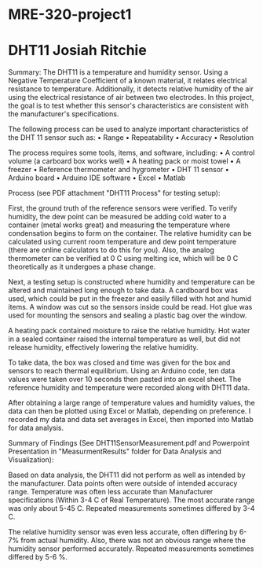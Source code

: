 # MRE-320-project1
# DHT11 Josiah Ritchie

Summary:
The DHT11 is a temperature and humidity sensor.  Using a Negative Temperature Coefficient of a known material, it relates electrical resistance to temperature.  Additionally, it detects relative humidity of the air using the electrical resistance of air between two electrodes.  In this project, the goal is to test whether this sensor's characteristics are consistent with the manufacturer's specifications.  

The following process can be used to analyze important characteristics of the DHT 11 sensor such as: 
•	Range
•	Repeatability
•	Accuracy
•	Resolution

The process requires some tools, items, and software, including:
•	A control volume (a carboard box works well)
•	A heating pack or moist towel
•	A freezer
•	Reference thermometer and hygrometer
•	DHT 11 sensor
•	Arduino board
•	Arduino IDE software
•	Excel
•	Matlab


Process (see PDF attachment "DHT11 Process" for testing setup):

First, the ground truth of the reference sensors were verified.  To verify humidity, the dew point can be measured be adding cold water to a container (metal works great) and measuring the temperature where condensation begins to form on the container.  The relative humidity can be calculated using current room temperature and dew point temperature (there are online calculators to do this for you).  Also, the analog thermometer can be verified at 0 C using melting ice, which will be 0 C theoretically as it undergoes a phase change.  
 
Next, a testing setup is constructed where humidity and temperature can be altered and maintained long enough to take data.  A cardboard box was used, which could be put in the freezer and easily filled with hot and humid items.  A window was cut so the sensors inside could be read.  Hot glue was used for mounting the sensors and sealing a plastic bag over the window.  

A heating pack contained moisture to raise the relative humidity.  Hot water in a sealed container raised the internal temperature as well, but did not release humidity, effectively lowering the relative humidity.  

To take data, the box was closed and time was given for the box and sensors to reach thermal equilibrium.  Using an Arduino code, ten data values were taken over 10 seconds then pasted into an excel sheet.  The reference humidity and temperature were recorded along with DHT11 data.  

After obtaining a large range of temperature values and humidity values, the data can then be plotted using Excel or Matlab, depending on preference.  I recorded my data and data set averages in Excel, then imported into Matlab for data analysis.  

Summary of Findings (See DHT11SensorMeasurement.pdf and Powerpoint Presentation in "MeasurmentResults" folder for Data Analysis and Visualization):

Based on data analysis, the DHT11 did not perform as well as intended by the manufacturer.  Data points often were outside of intended accuracy range.  Temperature was often less accurate than Manufacturer specifications (Within 3-4 C of Real Temperature). The most accurate range was only about 5-45 C.  Repeated measurements sometimes differed by 3-4 C.

The relative humidity sensor was even less accurate, often differing by 6-7% from actual humidity.  Also, there was not an obvious range where the humidity sensor performed accurately.  Repeated measurements sometimes differed by 5-6 %.


